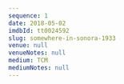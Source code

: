 ```yaml
---
sequence: 1
date: 2018-05-02
imdbId: tt0024592
slug: somewhere-in-sonora-1933
venue: null
venueNotes: null
medium: TCM
mediumNotes: null
---
```


